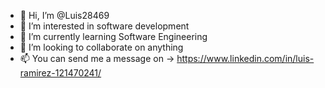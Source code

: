 - 👋 Hi, I’m @Luis28469
- 👀 I’m interested in software development
- 🌱 I’m currently learning Software Engineering 
- 💞️ I’m looking to collaborate on anything
- 📫 You can send me a message on -> https://www.linkedin.com/in/luis-ramirez-121470241/


